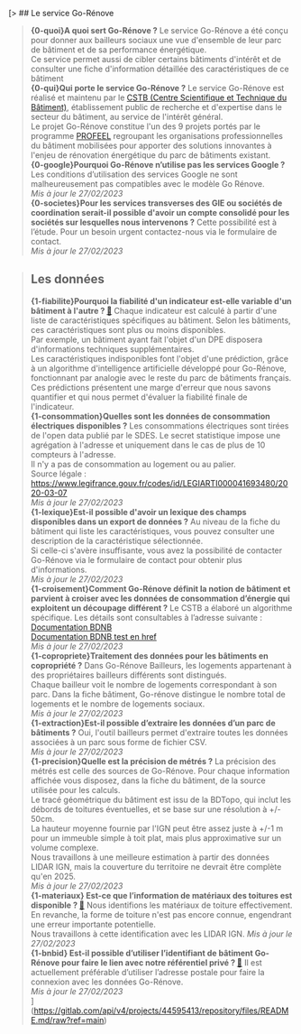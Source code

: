 [> ## Le service Go-Rénove
> **{0-quoi}A quoi sert Go-Rénove ?**
> Le service Go-Rénove a été conçu pour donner aux bailleurs sociaux une vue d'ensemble de leur parc de bâtiment et de sa performance énergétique.<br />
> Ce service permet aussi de cibler certains bâtiments d'intérêt et de consulter une fiche d'information détaillée des caractéristiques de ce bâtiment<br />
> **{0-qui}Qui porte le service Go-Rénove ?**
> Le service Go-Rénove est réalisé et maintenu par le [CSTB (Centre Scientifique et Technique du Bâtiment)](https://www.cstb.fr/), établissement public de recherche et d'expertise dans le secteur du bâtiment, au service de l'intérêt général.<br />
> Le projet Go-Rénove constitue l'un des 9 projets portés par le programme [PROFEEL](https://programmeprofeel.fr/) regroupant les organisations professionnelles du bâtiment mobilisées pour apporter des solutions innovantes à l'enjeu de rénovation énergétique du parc de bâtiments existant.<br />
> **{0-google}Pourquoi Go-Rénove n’utilise pas les services Google ?**
> Les conditions d’utilisation des services Google ne sont malheureusement pas compatibles avec le modèle Go Rénove.<br />
> *Mis à jour le 27/02/2023*<br />
> **{0-societes}Pour les services transverses des GIE ou sociétés de coordination serait-il possible d'avoir un compte consolidé pour les sociétés sur lesquelles nous intervenons ?**
> Cette possibilité est à l’étude. Pour un besoin urgent contactez-nous via le formulaire de contact.<br />
> *Mis à jour le 27/02/2023*<br />

> ## Les données
> **{1-fiabilite}Pourquoi la fiabilité d'un indicateur est-elle variable d'un bâtiment à l'autre ? [🔗](https://bailleur.basenationalebatiment.fr/faq#Fiabilite)**
> Chaque indicateur est calculé à partir d'une liste de caractéristiques spécifiques au bâtiment. Selon les bâtiments, ces caractéristiques sont plus ou moins disponibles.<br />
> Par exemple, un bâtiment ayant fait l'objet d'un DPE disposera d'informations techniques supplémentaires.<br />
> Les caractéristiques indisponibles font l'objet d'une prédiction, grâce à un algorithme d'intelligence artificielle développé pour Go-Rénove, fonctionnant par analogie avec le reste du parc de bâtiments français.<br />
> Ces prédictions présentent une marge d'erreur que nous savons quantifier et qui nous permet d'évaluer la fiabilité finale de l'indicateur.<br />
> **{1-consommation}Quelles sont les données de consommation électriques disponibles ?**
> Les consommations électriques sont tirées de l'open data publié par le SDES. Le secret statistique impose une agrégation à l'adresse et uniquement dans le cas de plus de 10 compteurs à l'adresse.<br />
> Il n'y a pas de consommation au logement ou au palier.<br />
> Source légale : <https://www.legifrance.gouv.fr/codes/id/LEGIARTI000041693480/2020-03-07><br />
> *Mis à jour le 27/02/2023*<br />
> **{1-lexique}Est-il possible d'avoir un lexique des champs disponibles dans un export de données ?**
> Au niveau de la fiche du bâtiment qui liste les caractéristiques, vous pouvez consulter une description de la caractéristique sélectionnée.<br />
> Si celle-ci s'avère insuffisante, vous avez la possibilité de contacter Go-Rénove via le formulaire de contact pour obtenir plus d'informations.<br />
> *Mis à jour le 27/02/2023*<br />
> **{1-croisement}Comment Go-Rénove définit la notion de bâtiment et parvient à croiser avec les données de consommation d’énergie qui exploitent un découpage différent ?**
> Le CSTB a élaboré un algorithme spécifique. Les détails sont consultables à l’adresse suivante :<br />
> [Documentation BDNB](https://gitlab.com/BDNB/base_nationale_batiment/-/wikis/M%C3%A9thodologie/methodo_v07_publique#vii32-croiser-des-donn%C3%A9es-quantitatives)<br />
> <a href="https://www.example.com/my great page" target="_blank" rel="noopener">Documentation BDNB test en href</a><br />
> *Mis à jour le 27/02/2023*<br />
> **{1-copropriete}Traitement des données pour les bâtiments en copropriété ?**
> Dans Go-Rénove Bailleurs, les logements appartenant à des propriétaires bailleurs différents sont distingués.<br />
> Chaque bailleur voit le nombre de logements correspondant à son parc. Dans la fiche bâtiment, Go-rénove distingue le nombre total de logements et le nombre de logements sociaux.<br />
> *Mis à jour le 27/02/2023*<br />
> **{1-extraction}Est-il possible d’extraire les données d’un parc de bâtiments ?**
> Oui, l'outil bailleurs permet d'extraire toutes les données associées à un parc sous forme de fichier CSV.<br />
> *Mis à jour le 27/02/2023*<br />
> **{1-precision}Quelle est la précision de métrés ?**
> La précision des métrés est celle des sources de Go-Rénove. Pour chaque information affichée vous disposez, dans la fiche du bâtiment, de la source utilisée pour les calculs.<br />
> Le tracé géométrique du bâtiment est issu de la BDTopo, qui inclut les débords de toitures éventuelles, et se base sur une résolution à +/- 50cm.<br />
> La hauteur moyenne fournie par l'IGN peut être assez juste à +/-1 m pour un immeuble simple à toit plat, mais plus approximative sur un volume complexe.<br />
> Nous travaillons à une meilleure estimation à partir des données LIDAR IGN, mais la couverture du territoire ne devrait être complète qu'en 2025.<br />
> *Mis à jour le 27/02/2023*<br />
> **{1-materiaux} Est-ce que l’information de matériaux des toitures est disponible ? [🔗](/faq#materiaux)**
> Nous identifions les matériaux de toiture effectivement. En revanche, la forme de toiture n'est pas encore connue, engendrant une erreur importante potentielle.<br />
> Nous travaillons à cette identification avec les LIDAR IGN.
> *Mis à jour le 27/02/2023*<br />
> **{1-bnbid} Est-il possible d’utiliser l’identifiant de bâtiment Go-Rénove pour faire le lien avec notre référentiel privé ? [🔗](/faq#bnbid)**
> Il est actuellement préférable d’utiliser l’adresse postale pour faire la connexion avec les données Go-Rénove.<br />
> *Mis à jour le 27/02/2023*<br />
](https://gitlab.com/api/v4/projects/44595413/repository/files/README.md/raw?ref=main)
